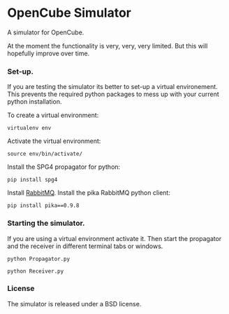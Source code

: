 # OpenCube Simulator


A simulator for OpenCube.

At the moment the functionality is very, very, very limited.
But this will hopefully improve over time.

### Set-up.
If you are testing the simulator its better to set-up a  virtual environement.
This prevents the required python packages to mess up with your current python installation.

To create a virtual environment:

```
virtualenv env
```

Activate the virtual environment:

```
source env/bin/activate/
```

Install the SPG4 propagator for python:

```
pip install spg4
```

Install [RabbitMQ](http://www.rabbitmq.com/download.html).
Install the pika RabbitMQ python client:

```
pip install pika==0.9.8
```

### Starting the simulator.

If you are using a virtual environment activate it. 
Then start the propagator and the receiver in different terminal tabs or windows.

```
python Propagator.py
```

```
python Receiver.py
```

### License
The simulator is released under a BSD license.
